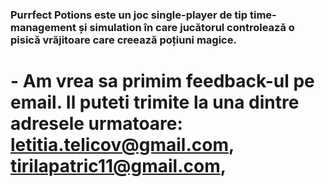 ### Purrfect Potions este un joc single-player de tip time-management și simulation în care jucătorul controlează o pisică vrăjitoare care creează poțiuni magice.
# - Am vrea sa primim feedback-ul pe email. Il puteti trimite la una dintre adresele urmatoare: letitia.telicov@gmail.com, tirilapatric11@gmail.com, 
